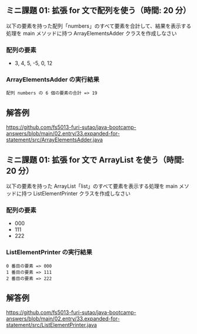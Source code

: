 ## ミニ課題 01: 拡張 for 文で配列を使う（時間: 20 分）

以下の要素を持った配列「numbers」のすべて要素を合計して、結果を表示する処理を main メソッドに持つ ArrayElementsAdder クラスを作成しなさい

### 配列の要素

- 3, 4, 5, -5, 0, 12

### ArrayElementsAdder の実行結果

```
配列 numbers の 6 個の要素の合計 => 19
```

## 解答例

https://github.com/fs5013-furi-sutao/java-bootcamp-answers/blob/main/02.entry/33.expanded-for-statement/src/ArrayElementsAdder.java

## ミニ課題 01: 拡張 for 文で ArrayList を使う（時間: 20 分）

以下の要素を持った ArrayList「list」のすべて要素を表示する処理を main メソッドに持つ ListElementPrinter クラスを作成しなさい

### 配列の要素

- 000
- 111
- 222

### ListElementPrinter の実行結果

```
0 番目の要素 => 000
1 番目の要素 => 111
2 番目の要素 => 222
```

## 解答例

https://github.com/fs5013-furi-sutao/java-bootcamp-answers/blob/main/02.entry/33.expanded-for-statement/src/ListElementPrinter.java
